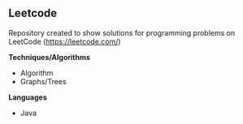 ## Leetcode
Repository created to show solutions for programming problems on LeetCode (https://leetcode.com/)

**Techniques/Algorithms**
* Algorithm
* Graphs/Trees

**Languages** 
* Java


